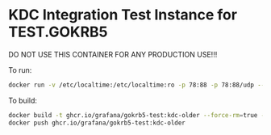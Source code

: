 # KDC Integration Test Instance for TEST.GOKRB5

DO NOT USE THIS CONTAINER FOR ANY PRODUCTION USE!!!

To run:
```bash
docker run -v /etc/localtime:/etc/localtime:ro -p 78:88 -p 78:88/udp --rm --name gokrb5-kdc-older grafana/gokrb5-test:kdc-older &
```

To build:
```bash
docker build -t ghcr.io/grafana/gokrb5-test:kdc-older --force-rm=true --rm=true .
docker push ghcr.io/grafana/gokrb5-test:kdc-older
```